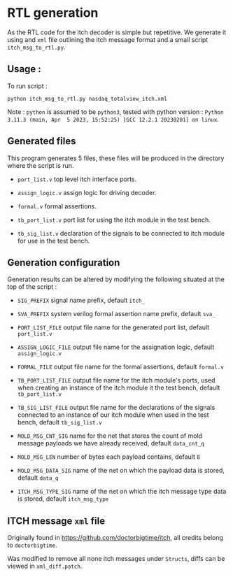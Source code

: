 # RTL generation

As the RTL code for the itch decoder is simple but repetitive.
We generate it using and `xml` file outlining the itch message format and a small script 
`itch_msg_to_rtl.py`.

## Usage :

To run script :
```
python itch_msg_to_rtl.py nasdaq_totalview_itch.xml
```

Note : `python` is assumed to be `python3`, tested with python version :
`Python 3.11.3 (main, Apr  5 2023, 15:52:25) [GCC 12.2.1 20230201] on linux`.

## Generated files

This program generates 5 files, these files will be produced in the directory where
the script is run.

- `port_list.v` top level itch interface ports.

- `assign_logic.v` assign logic for driving decoder.

- `formal.v` formal assertions.

- `tb_port_list.v` port list for using the itch module in the test bench.

- `tb_sig_list.v` declaration of the signals to be connected to itch module for use in the test bench.


## Generation configuration

Generation results can be altered by modifying the following situated at the top of the script :

- `SIG_PREFIX` signal name prefix, default `itch_`

- `SVA_PREFIX` system verilog formal assertion name prefix, default `sva_`
 
- `PORT_LIST_FILE` output file name for the generated port list, default `port_list.v`

- `ASSIGN_LOGIC_FILE` output file name for the assignation logic, default `assign_logic.v`

- `FORMAL_FILE` output file name for the formal assertions, default `formal.v`

- `TB_PORT_LIST_FILE` output file name for the itch module's ports, used when 
    creating an instance of the itch module it the test bench, default `tb_port_list.v`

- `TB_SIG_LIST_FILE` output file name for the declarations of the signals connected to an instance
    of our itch module when used in the test bench, default `tb_sig_list.v` 

- `MOLD_MSG_CNT_SIG` name for the net that stores the count of mold message payloads we have already received, default `data_cnt_q`

- `MOLD_MSG_LEN` number of bytes each payload contains, default `8`

- `MOLD_MSG_DATA_SIG` name of the net on which the payload data is stored, default `data_q`

- `ITCH_MSG_TYPE_SIG` name of the net on which the itch message type data is stored, default `itch_msg_type` 

## ITCH message `xml` file

Originally found in https://github.com/doctorbigtime/itch, all credits belong to `doctorbigtime`.

Was modified to remove all none itch messages under `Structs`, diffs can be viewed in `xml_diff.patch`.
